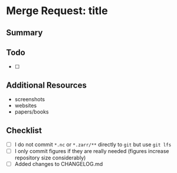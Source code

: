 # Merge Request: title

## Summary

## Todo
- [ ]

## Additional Resources

- screenshots
- websites
- papers/books

## Checklist

- [ ] I do not commit `*.nc` or `*.zarr/**` directly to `git` but use `git lfs`
- [ ] I only commit figures if they are really needed (figures increase repository size considerably)
- [ ] Added changes to CHANGELOG.md

